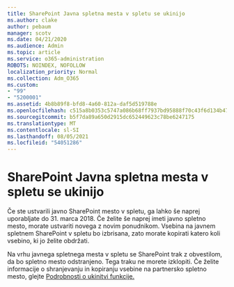 ```yaml
---
title: SharePoint Javna spletna mesta v spletu se ukinijo
ms.author: clake
author: pebaum
manager: scotv
ms.date: 04/21/2020
ms.audience: Admin
ms.topic: article
ms.service: o365-administration
ROBOTS: NOINDEX, NOFOLLOW
localization_priority: Normal
ms.collection: Adm_O365
ms.custom:
- "99"
- "5200001"
ms.assetid: 4b8b89f8-bfd8-4a60-812a-daf5d519788e
ms.openlocfilehash: c515a8b0353c5747a086b68ff7937bd95888f70c43f6d134b4756653e2177b0b
ms.sourcegitcommit: b5f7da89a650d2915dc652449623c78be6247175
ms.translationtype: MT
ms.contentlocale: sl-SI
ms.lasthandoff: 08/05/2021
ms.locfileid: "54051286"
---
```

# <a name="sharepoint-online-public-websites-are-being-discontinued"></a>SharePoint Javna spletna mesta v spletu se ukinijo

Če ste ustvarili javno SharePoint mesto v spletu, ga lahko še naprej uporabljate do 31. marca 2018. Če želite še naprej imeti javno spletno mesto, morate ustvariti novega z novim ponudnikom. Vsebina na javnem spletnem SharePoint v spletu bo izbrisana, zato morate kopirati katero koli vsebino, ki jo želite obdržati.
  
Na vrhu javnega spletnega mesta v spletu se SharePoint trak z obvestilom, da bo spletno mesto odstranjeno. Tega traku ne morete izklopiti. Če želite informacije o shranjevanju in kopiranju vsebine na partnersko spletno mesto, glejte [Podrobnosti o ukinitvi funkcije.](https://go.microsoft.com/fwlink/?linkid=866980)
  